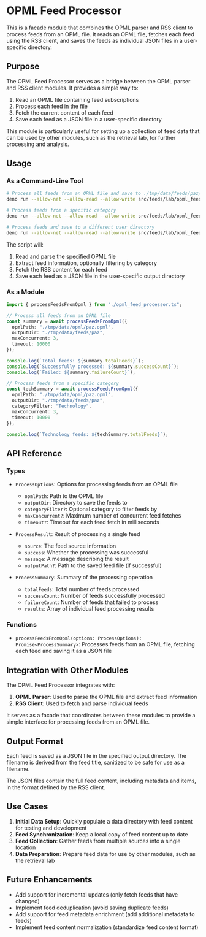 # OPML Feed Processor

This is a facade module that combines the OPML parser and RSS client to process feeds from an OPML file. It reads an OPML file, fetches each feed using the RSS client, and saves the feeds as individual JSON files in a user-specific directory.

## Purpose

The OPML Feed Processor serves as a bridge between the OPML parser and RSS client modules. It provides a simple way to:

1. Read an OPML file containing feed subscriptions
2. Process each feed in the file
3. Fetch the current content of each feed
4. Save each feed as a JSON file in a user-specific directory

This module is particularly useful for setting up a collection of feed data that can be used by other modules, such as the retrieval lab, for further processing and analysis.

## Usage

### As a Command-Line Tool

```bash
# Process all feeds from an OPML file and save to ./tmp/data/feeds/paz/
deno run --allow-net --allow-read --allow-write src/feeds/lab/opml_feed_processor.ts ./tmp/data/opml/paz.opml

# Process feeds from a specific category
deno run --allow-net --allow-read --allow-write src/feeds/lab/opml_feed_processor.ts ./tmp/data/opml/paz.opml "Technology"

# Process feeds and save to a different user directory
deno run --allow-net --allow-read --allow-write src/feeds/lab/opml_feed_processor.ts ./tmp/data/opml/paz.opml "" "john"
```

The script will:

1. Read and parse the specified OPML file
2. Extract feed information, optionally filtering by category
3. Fetch the RSS content for each feed
4. Save each feed as a JSON file in the user-specific output directory

### As a Module

```typescript
import { processFeedsFromOpml } from "./opml_feed_processor.ts";

// Process all feeds from an OPML file
const summary = await processFeedsFromOpml({
  opmlPath: "./tmp/data/opml/paz.opml",
  outputDir: "./tmp/data/feeds/paz",
  maxConcurrent: 3,
  timeout: 10000
});

console.log(`Total feeds: ${summary.totalFeeds}`);
console.log(`Successfully processed: ${summary.successCount}`);
console.log(`Failed: ${summary.failureCount}`);

// Process feeds from a specific category
const techSummary = await processFeedsFromOpml({
  opmlPath: "./tmp/data/opml/paz.opml",
  outputDir: "./tmp/data/feeds/paz",
  categoryFilter: "Technology",
  maxConcurrent: 3,
  timeout: 10000
});

console.log(`Technology feeds: ${techSummary.totalFeeds}`);
```

## API Reference

### Types

- `ProcessOptions`: Options for processing feeds from an OPML file
  - `opmlPath`: Path to the OPML file
  - `outputDir`: Directory to save the feeds to
  - `categoryFilter?`: Optional category to filter feeds by
  - `maxConcurrent?`: Maximum number of concurrent feed fetches
  - `timeout?`: Timeout for each feed fetch in milliseconds

- `ProcessResult`: Result of processing a single feed
  - `source`: The feed source information
  - `success`: Whether the processing was successful
  - `message`: A message describing the result
  - `outputPath?`: Path to the saved feed file (if successful)

- `ProcessSummary`: Summary of the processing operation
  - `totalFeeds`: Total number of feeds processed
  - `successCount`: Number of feeds successfully processed
  - `failureCount`: Number of feeds that failed to process
  - `results`: Array of individual feed processing results

### Functions

- `processFeedsFromOpml(options: ProcessOptions): Promise<ProcessSummary>`: Processes feeds from an OPML file, fetching each feed and saving it as a JSON file

## Integration with Other Modules

The OPML Feed Processor integrates with:

1. **OPML Parser**: Used to parse the OPML file and extract feed information
2. **RSS Client**: Used to fetch and parse individual feeds

It serves as a facade that coordinates between these modules to provide a simple interface for processing feeds from an OPML file.

## Output Format

Each feed is saved as a JSON file in the specified output directory. The filename is derived from the feed title, sanitized to be safe for use as a filename.

The JSON files contain the full feed content, including metadata and items, in the format defined by the RSS client.

## Use Cases

1. **Initial Data Setup**: Quickly populate a data directory with feed content for testing and development
2. **Feed Synchronization**: Keep a local copy of feed content up to date
3. **Feed Collection**: Gather feeds from multiple sources into a single location
4. **Data Preparation**: Prepare feed data for use by other modules, such as the retrieval lab

## Future Enhancements

- Add support for incremental updates (only fetch feeds that have changed)
- Implement feed deduplication (avoid saving duplicate feeds)
- Add support for feed metadata enrichment (add additional metadata to feeds)
- Implement feed content normalization (standardize feed content format)
